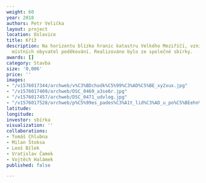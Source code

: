 ```yaml
---
weight: 60
year: 2018
authors: Petr Velička
layout: project
location: Oslavice
title: Kříž
description: Na horizontu blízko hranic katastru Velkého Meziříčí, vzniklo z iniciativy
  místních obyvatel poděkování. Realizováno bylo ze společné sbírky.
awards: []
category: Stavba
size: '0,006'
price: ''
images:
- "/v1576017344/archweb/v%C3%BDchodk%C5%99%C3%AD%C5%BE_xy2xux.jpg"
- "/v1576017409/archweb/DSC_0469_a3se6r.jpg"
- "/v1576017457/archweb/DSC_0471_udvlog.jpg"
- "/v1576017528/archweb/p%C5%99es_pades%C3%A1t_lid%C3%AD_u_po%C5%BEehn%C3%A1n%C3%AD_mufvta.jpg"
latitude: 
longitude: 
investor: sbírka
visualization: ''
collaborations:
- Tomáš Chlubna
- Milan Štoksa
- Leoš Bílek
- Vratislav Čamek
- Vojtěch Halámek
published: false

---
```

